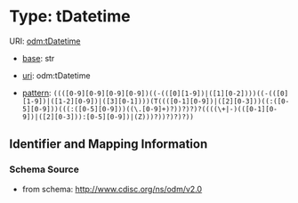 # Type: tDatetime



URI: [odm:tDatetime](http://www.cdisc.org/ns/odm/v2.0/tDatetime)

* [base](https://w3id.org/linkml/base): str

* [uri](https://w3id.org/linkml/uri): odm:tDatetime



* [pattern](https://w3id.org/linkml/pattern): `((([0-9][0-9][0-9][0-9])((-(([0][1-9])|([1][0-2])))((-(([0][1-9])|([1-2][0-9])|([3][0-1])))(T((([0-1][0-9])|([2][0-3]))((:([0-5][0-9]))(((:([0-5][0-9]))((\.[0-9]+)?))?)?)?((((\+|-)(([0-1][0-9])|([2][0-3])):[0-5][0-9])|(Z)))?))?)?)?))`






## Identifier and Mapping Information







### Schema Source


* from schema: http://www.cdisc.org/ns/odm/v2.0




